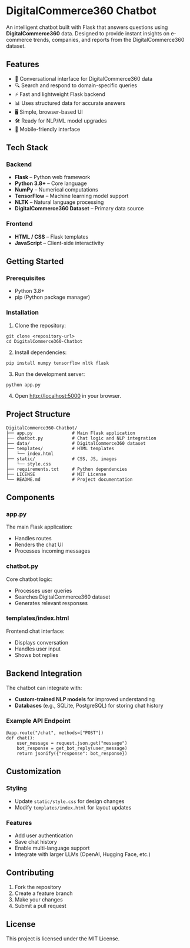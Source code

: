 # DigitalCommerce360 Chatbot

An intelligent chatbot built with Flask that answers questions using **DigitalCommerce360** data.
Designed to provide instant insights on e-commerce trends, companies, and reports from the DigitalCommerce360 dataset.

## Features

* 💬 Conversational interface for DigitalCommerce360 data
* 🔍 Search and respond to domain-specific queries
* ⚡ Fast and lightweight Flask backend
* 📊 Uses structured data for accurate answers
* 🖥️ Simple, browser-based UI
* 🛠️ Ready for NLP/ML model upgrades
* 📱 Mobile-friendly interface

## Tech Stack

### Backend

* **Flask** – Python web framework
* **Python 3.8+** – Core language
* **NumPy** – Numerical computations
* **TensorFlow** – Machine learning model support
* **NLTK** – Natural language processing
* **DigitalCommerce360 Dataset** – Primary data source

### Frontend

* **HTML / CSS** – Flask templates
* **JavaScript** – Client-side interactivity

## Getting Started

### Prerequisites

* Python 3.8+
* pip (Python package manager)

### Installation

1. Clone the repository:

```
git clone <repository-url>
cd DigitalCommerce360-Chatbot
```

2. Install dependencies:

```
pip install numpy tensorflow nltk flask
```

3. Run the development server:

```
python app.py
```

4. Open [http://localhost:5000](http://localhost:5000) in your browser.

## Project Structure

```
DigitalCommerce360-Chatbot/
├── app.py               # Main Flask application
├── chatbot.py           # Chat logic and NLP integration
├── data/                # DigitalCommerce360 dataset
├── templates/           # HTML templates
│   └── index.html
├── static/              # CSS, JS, images
│   └── style.css
├── requirements.txt     # Python dependencies
├── LICENSE              # MIT License
└── README.md            # Project documentation
```

## Components

### app.py

The main Flask application:

* Handles routes
* Renders the chat UI
* Processes incoming messages

### chatbot.py

Core chatbot logic:

* Processes user queries
* Searches DigitalCommerce360 dataset
* Generates relevant responses

### templates/index.html

Frontend chat interface:

* Displays conversation
* Handles user input
* Shows bot replies

## Backend Integration

The chatbot can integrate with:

* **Custom-trained NLP models** for improved understanding
* **Databases** (e.g., SQLite, PostgreSQL) for storing chat history

### Example API Endpoint

```
@app.route("/chat", methods=["POST"])
def chat():
    user_message = request.json.get("message")
    bot_response = get_bot_reply(user_message)
    return jsonify({"response": bot_response})
```

## Customization

### Styling

* Update `static/style.css` for design changes
* Modify `templates/index.html` for layout updates

### Features

* Add user authentication
* Save chat history
* Enable multi-language support
* Integrate with larger LLMs (OpenAI, Hugging Face, etc.)


## Contributing

1. Fork the repository
2. Create a feature branch
3. Make your changes
4. Submit a pull request

## License

This project is licensed under the MIT License.

